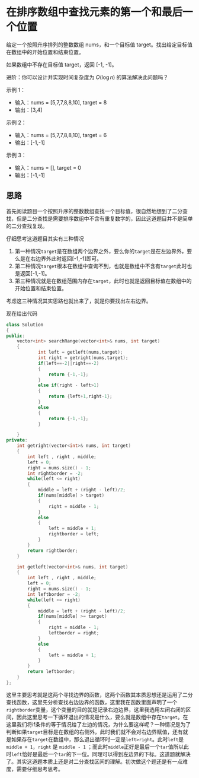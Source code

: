 # 在排序数组中查找元素的第一个和最后一个位置

给定一个按照升序排列的整数数组 nums，和一个目标值 target。找出给定目标值在数组中的开始位置和结束位置。

如果数组中不存在目标值 target，返回 [-1, -1]。

进阶：你可以设计并实现时间复杂度为 $O(\log n)$ 的算法解决此问题吗？

示例 1：

- 输入：nums = [5,7,7,8,8,10], target = 8
- 输出：[3,4]

示例 2：

- 输入：nums = [5,7,7,8,8,10], target = 6
- 输出：[-1,-1]

示例 3：

- 输入：nums = [], target = 0
- 输出：[-1,-1]

## 思路

首先阅读题目一个按照升序的整数数组查找一个目标值，很自然地想到了二分查找，但是二分查找是需要排序数组中不含有重复数字的，因此这道题目并不是简单的二分查找复现。

仔细思考这道题目其实有三种情况

1. 第一种情况`target`是在数组两个边界之外，要么你的`target`是在左边界外，要么是在右边界外此时返回[-1,-1]即可。
2. 第二种情况`target`根本在数组中查询不到，也就是数组中不含有`target`此时也是返回[-1,-1]。
3. 第三种情况就是在数组范围内存在`target`，此时也就是返回目标值在数组中的开始位置和结束位置。

考虑这三种情况其实思路也就出来了，就是你要找出左右边界。

现在给出代码

```c++
class Solution 
{
public:
    vector<int> searchRange(vector<int>& nums, int target) 
    {
            int left = getleft(nums,target);
            int right = getright(nums,target);
            if(left==-2||right==-2)
            {
                return {-1,-1};
            }
            else if(right - left>1)
            {
                return {left+1,right-1};
            }
            else
            {
                return {-1,-1};
            }

    }
private:
    int getright(vector<int>& nums, int target)
    {
        int left , right , middle;
        left = 0;
        right = nums.size() - 1;
        int rightborder = -2;
        while(left <= right)
        {
            middle = left + (right - left)/2;
            if(nums[middle] > target)
            {
                right = middle - 1;
            }
            else
            {
                left = middle + 1;
                rightborder = left;
            }
        }
        return rightborder;
    }

    int getleft(vector<int>& nums, int target)
    {
        int left , right , middle;
        left = 0;
        right = nums.size() - 1;
        int leftborder = -2;
        while(left <= right)
        {
            middle = left + (right - left)/2;
            if(nums[middle] >= target)
            {
                right = middle - 1;
                leftborder = right;
            }
            else
            {
                left = middle + 1;
            }
        }
        return leftborder;
    }
};
```

这里主要思考就是这两个寻找边界的函数，这两个函数其本质思想还是运用了二分查找函数，这里先分析查找右边边界的函数，这里我在函数里面声明了一个`rightborder`变量，这个变量的目的就是记录右边边界，这里我选用左闭右闭的区间，因此这里思考一下循环退出的情况是什么，要么就是数组中存在`target`。在这里我们将if条件的等于情况给了左边的情况，为什么要这样呢？一种情况是为了判断如果`target`目标是在数组的右侧外，此时我们就不会对右边界赋值，还有就是如果存在`target`在数组中，那么退出循环时一定是`left>right`。此时`left`是`middle + 1`，`right` 是 `middle - 1` ；而此时`middle`正好是最后一个`tar`值所以此时`left`恰好是最后一个`tar`的下一位。同理可以得到左边界的下标。这道题就解决了。其实这道题本质上还是对二分查找区间的理解。初次做这个题还是有一点难度，需要仔细思考思考。

